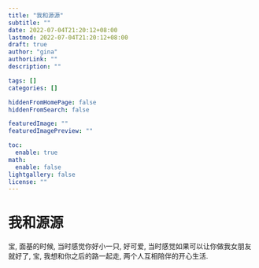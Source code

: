 ```yaml
---
title: "我和源源"
subtitle: ""
date: 2022-07-04T21:20:12+08:00
lastmod: 2022-07-04T21:20:12+08:00
draft: true
author: "gina"
authorLink: ""
description: ""

tags: []
categories: []

hiddenFromHomePage: false
hiddenFromSearch: false

featuredImage: ""
featuredImagePreview: ""

toc:
  enable: true
math:
  enable: false
lightgallery: false
license: ""
---
```


<!--more-->

# 我和源源

宝, 面基的时候, 当时感觉你好小一只, 好可爱, 当时感觉如果可以让你做我女朋友就好了, 宝, 我想和你之后的路一起走, 两个人互相陪伴的开心生活.